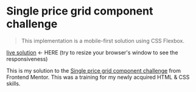 # Single price grid component challenge
> This implementation is a mobile-first solution using CSS Flexbox.

[live solution](https://izem0.github.io/single-price-grid-component-challenge/) <- HERE (try to resize your browser's window to see the responsiveness)

This is my solution to the [Single price grid component challenge](https://www.frontendmentor.io/challenges/single-price-grid-component-5ce41129d0ff452fec5abbbc) from Frontend Mentor. This was a training for my newly acquired HTML & CSS skills.
